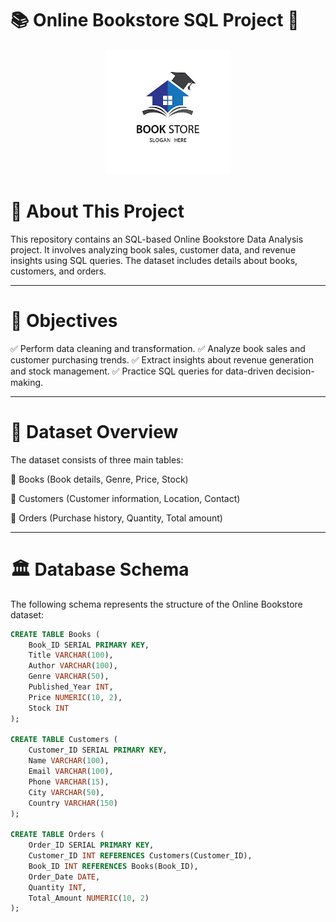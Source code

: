 # 📚 Online Bookstore SQL Project 🚀

<p align="center">
  <img src="logo.png" width="200" alt="Project Logo">
</p>

# 📢 About This Project

This repository contains an SQL-based Online Bookstore Data Analysis project. It involves analyzing book sales, customer data, and revenue insights using SQL queries. The dataset includes details about books, customers, and orders.

---

# 🎯 Objectives

✅ Perform data cleaning and transformation.
✅ Analyze book sales and customer purchasing trends.
✅ Extract insights about revenue generation and stock management.
✅ Practice SQL queries for data-driven decision-making.

---
# 📂 Dataset Overview

The dataset consists of three main tables:

📖 Books (Book details, Genre, Price, Stock)

👤 Customers (Customer information, Location, Contact)

🛒 Orders (Purchase history, Quantity, Total amount)

---
# 🏛 Database Schema

The following schema represents the structure of the Online Bookstore dataset:
```sql
CREATE TABLE Books (
    Book_ID SERIAL PRIMARY KEY,
    Title VARCHAR(100),
    Author VARCHAR(100),
    Genre VARCHAR(50),
    Published_Year INT,
    Price NUMERIC(10, 2),
    Stock INT
);

CREATE TABLE Customers (
    Customer_ID SERIAL PRIMARY KEY,
    Name VARCHAR(100),
    Email VARCHAR(100),
    Phone VARCHAR(15),
    City VARCHAR(50),
    Country VARCHAR(150)
);

CREATE TABLE Orders (
    Order_ID SERIAL PRIMARY KEY,
    Customer_ID INT REFERENCES Customers(Customer_ID),
    Book_ID INT REFERENCES Books(Book_ID),
    Order_Date DATE,
    Quantity INT,
    Total_Amount NUMERIC(10, 2)
);
```

